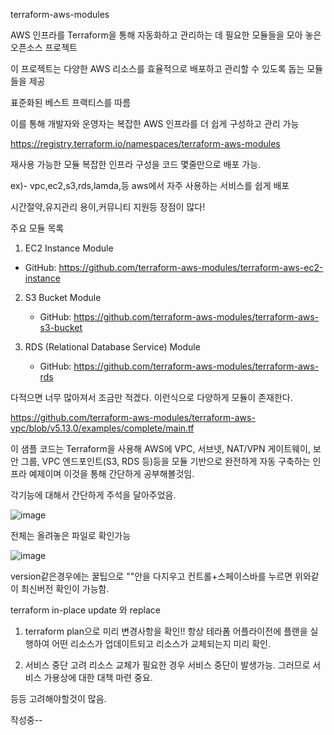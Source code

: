 terraform-aws-modules

AWS 인프라를 Terraform을 통해 자동화하고 관리하는 데 필요한 모듈들을 모아 놓은 오픈소스 프로젝트

이 프로젝트는 다양한 AWS 리소스를 효율적으로 배포하고 관리할 수 있도록 돕는 모듈들을 제공

표준화된 베스트 프랙티스를 따름

이를 통해 개발자와 운영자는 복잡한 AWS 인프라를 더 쉽게 구성하고 관리 가능

https://registry.terraform.io/namespaces/terraform-aws-modules

재사용 가능한 모듈
복잡한 인프라 구성을 코드 몇줄만으로 배포 가능.

ex)- vpc,ec2,s3,rds,lamda,등 aws에서 자주 사용하는 서비스를 쉽게 배포

시간절약,유지관리 용이,커뮤니티 지원등 장점이 많다!



주요 모듈 목록

1. EC2 Instance Module
- GitHub: https://github.com/terraform-aws-modules/terraform-aws-ec2-instance

2. S3 Bucket Module
    - GitHub: https://github.com/terraform-aws-modules/terraform-aws-s3-bucket

3. RDS (Relational Database Service) Module
    - GitHub: https://github.com/terraform-aws-modules/terraform-aws-rds
  
  다적으면 너무 많아져서 조금만 적겠다. 이런식으로 다양하게 모듈이 존재한다.



https://github.com/terraform-aws-modules/terraform-aws-vpc/blob/v5.13.0/examples/complete/main.tf

이 샘플 코드는 Terraform을 사용해 AWS에 VPC, 서브넷, NAT/VPN 게이트웨이, 보안 그룹, VPC 엔드포인트(S3, RDS 등)등을
모듈 기반으로 완전하게 자동 구축하는 인프라 예제이며 이것을 통해 간단하게 공부해볼것임.


각기능에 대해서 간단하게 주석을 달아주었음.

![image](https://github.com/user-attachments/assets/24b7d14c-82d1-418e-a86c-d9061c0e3150)

전체는 올려놓은 파일로 확인가능




![image](https://github.com/user-attachments/assets/69fd6f20-b146-4f8d-bab8-1c6227c76021)

version같은경우에는 꿀팁으로 ""안을 다지우고 컨트롤+스페이스바를 누르면 위와같이 최신버전 확인이 가능함.

terraform in-place update 와 replace
1. terraform plan으로 미리 변경사항을 확인!!
항상 테라폼 어플라이전에 플랜을 실행하여 어떤 리소스가 업데이트되고 리소스가 교체되는지 미리 확인.

2. 서비스 중단 고려
리소스 교체가 필요한 경우 서비스 중단이 발생가능. 그러므로 서비스 가용상에 대한 대책 마련 중요.

등등 고려해야할것이 많음.

작성중--













  
